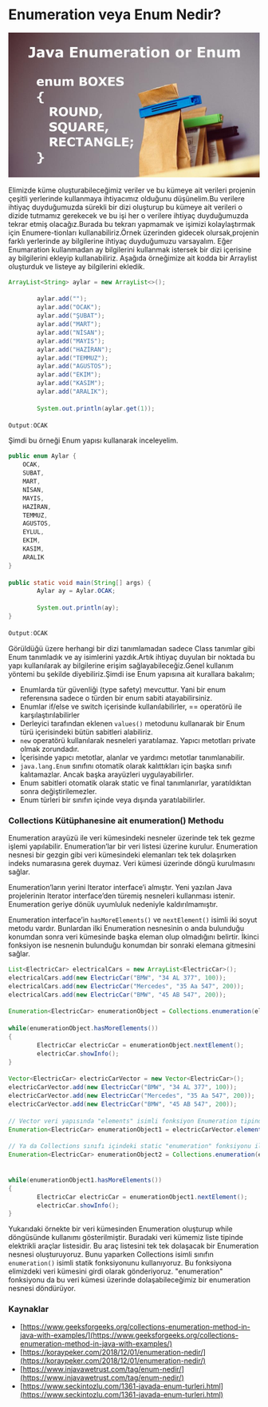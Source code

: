 # Enumeration veya Enum Nedir?

![enumeration-interface](figures/enumeration-interface.jpg)

Elimizde küme oluşturabileceğimiz veriler ve bu kümeye ait verileri projenin çeşitli yerlerinde kullanmaya ihtiyacımız olduğunu düşünelim.Bu verilere ihtiyaç duyduğumuzda sürekli bir dizi oluşturup bu kümeye ait verileri o dizide tutmamız gerekecek ve bu işi her o verilere ihtiyaç duyduğumuzda tekrar etmiş olacağız.Burada bu tekrarı yapmamak ve işimizi kolaylaştırmak için Enumere-tionları kullanabiliriz.Örnek üzerinden gidecek olursak,projenin farklı yerlerinde ay bilgilerine ihtiyaç duyduğumuzu varsayalım.           Eğer Enumaration kullanmadan ay bilgilerini kullanmak istersek bir dizi içerisine ay bilgilerini ekleyip kullanabiliriz. Aşağıda örneğimize ait kodda bir Arraylist oluşturduk ve listeye ay bilgilerini ekledik.

```java
ArrayList<String> aylar = new ArrayList<>();

        aylar.add("");
        aylar.add("OCAK");
        aylar.add("ŞUBAT");
        aylar.add("MART");
        aylar.add("NİSAN");
        aylar.add("MAYIS");
        aylar.add("HAZİRAN");
        aylar.add("TEMMUZ");
        aylar.add("AGUSTOS");
        aylar.add("EKIM");
        aylar.add("KASIM");
        aylar.add("ARALIK");
        
        System.out.println(aylar.get(1));

Output:OCAK
```

Şimdi bu örneği Enum yapısı kullanarak inceleyelim.

```java
public enum Aylar {
    OCAK,
    SUBAT,
    MART,
    NİSAN,
    MAYIS,
    HAZİRAN,
    TEMMUZ,
    AGUSTOS,
    EYLUL,
    EKIM,
    KASIM,
    ARALIK
}

public static void main(String[] args) {
        Aylar ay = Aylar.OCAK;

        System.out.println(ay);
}

Output:OCAK
```

Görüldüğü üzere herhangi bir dizi tanımlamadan sadece Class tanımlar gibi Enum tanımladık ve ay isimlerini yazdık.Artık ihtiyaç duyulan bir noktada bu yapı kullanılarak ay bilgilerine erişim sağlayabileceğiz.Genel kullanım yöntemi bu şekilde diyebiliriz.Şimdi ise Enum yapısına ait kurallara bakalım;

- Enumlarda tür güvenliği (type safety) mevcuttur. Yani bir enum referensına sadece o türden bir enum sabiti atayabilirsiniz.
- Enumlar if/else ve switch içerisinde kullanılabilirler, == operatörü ile karşılaştırılabilirler
- Derleyici tarafından eklenen `values()` metodunu kullanarak bir Enum türü içerisindeki bütün sabitleri alabiliriz.
- `new` operatörü kullanılarak nesneleri yaratılamaz. Yapıcı metotları private olmak zorundadır.
- İçerisinde yapıcı metotlar, alanlar ve yardımcı metotlar tanımlanabilir.
- `java.lang.Enum` sınıfını otomatik olarak kalıttıkları için başka sınıfı kalıtamazlar. Ancak başka arayüzleri uygulayabilirler.
- Enum sabitleri otomatik olarak static ve final tanımlanırlar, yaratıldıktan sonra değiştirilemezler.
- Enum türleri bir sınıfın içinde veya dışında yaratılabilirler.

### Collections Kütüphanesine ait enumeration() Methodu

Enumeration arayüzü ile veri kümesindeki nesneler üzerinde tek tek gezme işlemi yapılabilir. Enumeration’lar bir veri listesi üzerine kurulur. Enumeration nesnesi bir gezgin gibi veri kümesindeki elemanları tek tek dolaşırken indeks numarasına gerek duymaz. Veri kümesi üzerinde döngü kurulmasını sağlar.

Enumeration’ların yerini Iterator interface’i almıştır. Yeni yazılan Java projelerinin Iterator interface’den türemiş nesneleri kullanması istenir. Enumeration geriye dönük uyumluluk nedeniyle kaldırılmamıştır.

Enumeration interface’in `hasMoreElements()` ve `nextElement()` isimli iki soyut metodu vardır. Bunlardan ilki Enumeration nesnesinin o anda bulunduğu konumdan sonra veri kümesinde başka eleman olup olmadığını belirtir. İkinci fonksiyon ise nesnenin bulunduğu konumdan bir sonraki elemana gitmesini sağlar.

```java
List<ElectricCar> electricalCars = new ArrayList<ElectricCar>();
electricalCars.add(new ElectricCar("BMW", "34 AL 377", 100));
electricalCars.add(new ElectricCar("Mercedes", "35 Aa 547", 200));
electricalCars.add(new ElectricCar("BMW", "45 AB 547", 200));
 
Enumeration<ElectricCar> enumerationObject = Collections.enumeration(electricalCars);
 
while(enumerationObject.hasMoreElements()) 
{       
        ElectricCar electricCar = enumerationObject.nextElement();
        electricCar.showInfo();
}
 
Vector<ElectricCar> electricCarVector = new Vector<ElectricCar>();
electricCarVector.add(new ElectricCar("BMW", "34 AL 377", 100));
electricCarVector.add(new ElectricCar("Mercedes", "35 Aa 547", 200));
electricCarVector.add(new ElectricCar("BMW", "45 AB 547", 200));
 
// Vector veri yapısında "elements" isimli fonksiyon Enumeration tipinde bir nesneyi oluşturup döndürür.
Enumeration<ElectricCar> enumerationObject1 = electricCarVector.elements();
 
// Ya da Collections sınıfı içindeki static "enumeration" fonksiyonu ile Enumeration nesnesi oluşturabiliriz.
Enumeration<ElectricCar> enumerationObject2 = Collections.enumeration(electricCarVector);
 
 
while(enumerationObject1.hasMoreElements()) 
{       
        ElectricCar electricCar = enumerationObject1.nextElement();
        electricCar.showInfo();
}
```

Yukarıdaki örnekte bir veri kümesinden Enumeration oluşturup while döngüsünde kullanımı gösterilmiştir. Buradaki veri kümemiz liste tipinde elektrikli araçlar listesidir. Bu araç listesini tek tek dolaşacak bir Enumeration nesnesi oluşturuyoruz. Bunu yaparken Collections isimli sınıfın `enumeration()` isimli statik fonksiyonunu kullanıyoruz. Bu fonksiyona elimizdeki veri kümesini girdi olarak gönderiyoruz. "enumeration" fonksiyonu da bu veri kümesi üzerinde dolaşabileceğimiz bir enumeration nesnesi döndürüyor.

### Kaynaklar

- [https://www.geeksforgeeks.org/collections-enumeration-method-in-java-with-examples/](https://www.geeksforgeeks.org/collections-enumeration-method-in-java-with-examples/)
- [https://koraypeker.com/2018/12/01/enumeration-nedir/](https://koraypeker.com/2018/12/01/enumeration-nedir/)
- [https://www.injavawetrust.com/tag/enum-nedir/](https://www.injavawetrust.com/tag/enum-nedir/)
- [https://www.seckintozlu.com/1361-javada-enum-turleri.html](https://www.seckintozlu.com/1361-javada-enum-turleri.html)
